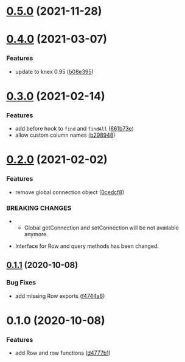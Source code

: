 # [0.5.0](https://github.com/charaverse/knex-row/compare/v0.4.0...v0.5.0) (2021-11-28)

# [0.4.0](https://github.com/tkesgar/lamy/compare/v0.3.0...v0.4.0) (2021-03-07)

### Features

- update to knex 0.95
  ([b08e395](https://github.com/tkesgar/lamy/commit/b08e39565ed4aaee20257633971f03716530f691))

# [0.3.0](https://github.com/tkesgar/lamy/compare/v0.2.0...v0.3.0) (2021-02-14)

### Features

- add before hook to `find` and `findAll`
  ([661b73e](https://github.com/tkesgar/lamy/commit/661b73ef18ac2d1f05fb3a80e0691d0e316186f0))
- allow custom column names
  ([b298948](https://github.com/tkesgar/lamy/commit/b298948af6aa17d2f819976cbc80d3d1867a73dd))

# [0.2.0](https://github.com/tkesgar/lamy/compare/v0.1.1...v0.2.0) (2021-02-02)

### Features

- remove global connection object
  ([0cedcf8](https://github.com/tkesgar/lamy/commit/0cedcf8514aaacf870c5dc929ce83d4dd38f6bad))

### BREAKING CHANGES

- - Global getConnection and setConnection will be not available anymore.

* Interface for Row and query methods has been changed.

## [0.1.1](https://github.com/tkesgar/lamy/compare/v0.1.0...v0.1.1) (2020-10-08)

### Bug Fixes

- add missing Row exports
  ([f4744a6](https://github.com/tkesgar/lamy/commit/f4744a6be8257c8fcf7cb7c00301f14be2db2503))

# 0.1.0 (2020-10-08)

### Features

- add Row and row functions
  ([d4777b1](https://github.com/tkesgar/lamy/commit/d4777b19ca97541da3388eaf3e355e03b7352751))
